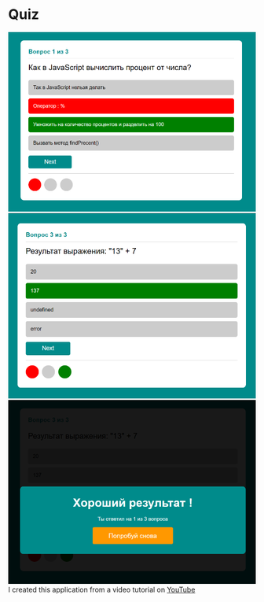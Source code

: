 # Quiz
![img1](img/git1.png)
![img2](img/git2.png)
![img3](img/git3.png)<br>
I created this application from a video tutorial on [YouTube](https://www.youtube.com/watch?v=ahPq_7KNRCQ&ab_channel=WAYUP%26%D0%90%D0%BD%D0%B4%D1%80%D0%B5%D0%B9%D0%93%D0%B0%D0%B2%D1%80%D0%B8%D0%BB%D0%BE%D0%B2)

